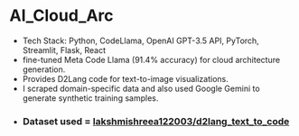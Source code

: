 # AI_Cloud_Arc
- Tech Stack: Python, CodeLlama, OpenAI GPT-3.5 API, PyTorch, Streamlit, Flask, React
- fine-tuned Meta Code Llama (91.4% accuracy) for cloud architecture generation.
-  Provides D2Lang code for text-to-image visualizations.
-  I scraped domain-specific data and also used Google Gemini to generate synthetic training samples.
-  ### Dataset used = [lakshmishreea122003/d2lang_text_to_code ](https://huggingface.co/datasets/lakshmishreea122003/d2lang_text_to_code)
